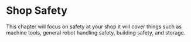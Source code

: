 # Shop Safety

This chapter will focus on safety at your shop it will cover things such as machine tools, general robot handling safety, building safety, and storage.
